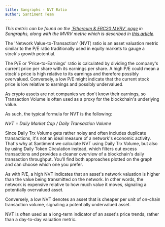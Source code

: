 ```yaml
---
title: Sangraphs - NVT Ratio
author: Santiment Team
---
```


*This metric can be found on the* [*\'Ethereum & ERC20 MVRV\'
page*](https://data.santiment.net/d/4BpXRALik/05-ethereum-and-erc20-mvrv?orgId=1)
*in Sangraphs, along with the MVRV metric which is described in* [*this
article*](/intercom-articles/metrics-explained/sangraphs/metric-mvrv-ratio)*.*

The \'Network Value-to-Transaction\' (NVT) ratio is an asset valuation
metric similar to the P/E ratio traditionally used in equity markets to
gauge a stock's growth potential.

The P/E or \'Price-to-Earnings\' ratio is calculated by dividing the
company's current price per share with its earnings per share. A high
P/E could mean a stock's price is high relative to its earnings and
therefore possibly overvalued. Conversely, a low P/E might indicate that
the current stock price is low relative to earnings and possibly
undervalued.

As crypto assets are not companies we don't know their earnings, so
Transaction Volume is often used as a proxy for the blockchain's
underlying value.

As such, the typical formula for NVT is the following:

*NVT = Daily Market Cap / Daily Transaction Volume*

Since Daily Trx Volume gets rather noisy and often includes duplicate
transactions, it's not an ideal measure of a network's economic
activity. That's why at Santiment we calculate NVT using Daily Trx
Volume, but also by using Daily Token Circulation instead, which filters
out excess transactions and provides a cleaner overview of a
blockchain's daily transaction throughput. You'll find both approaches
plotted on the graph and can choose which one you prefer.

As with P/E, a high NVT indicates that an asset's network valuation is
higher than the value being transmitted on the network. In other words,
the network is expensive relative to how much value it moves, signaling
a potentially overvalued asset.

Conversely, a low NVT denotes an asset that is cheaper per unit of
on-chain transaction volume, signaling a potentially undervalued asset.

NVT is often used as a long-term indicator of an asset's price trends,
rather than a day-to-day valuation metric.
